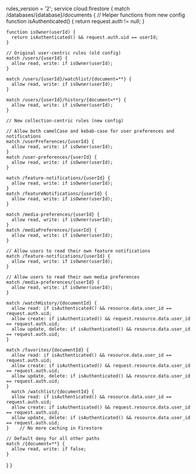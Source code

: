 rules_version = '2';
service cloud.firestore {
  match /databases/{database}/documents {
    // Helper functions from new config
    function isAuthenticated() {
      return request.auth != null;
    }
    
    function isOwner(userId) {
      return isAuthenticated() && request.auth.uid == userId;
    }

    // Original user-centric rules (old config)
    match /users/{userId} {
      allow read, write: if isOwner(userId);
    }
    
    match /users/{userId}/watchlist/{document=**} {
      allow read, write: if isOwner(userId);
    }
    
    match /users/{userId}/history/{document=**} {
      allow read, write: if isOwner(userId);
    }

    // New collection-centric rules (new config)

    // Allow both camelCase and kebab-case for user preferences and notifications
    match /userPreferences/{userId} {
      allow read, write: if isOwner(userId);
    }
    match /user-preferences/{userId} {
      allow read, write: if isOwner(userId);
    }

    match /feature-notifications/{userId} {
      allow read, write: if isOwner(userId);
    }
    match /featureNotifications/{userId} {
      allow read, write: if isOwner(userId);
    }

    match /media-preferences/{userId} {
      allow read, write: if isOwner(userId);
    }
    match /mediaPreferences/{userId} {
      allow read, write: if isOwner(userId);
    }

    // Allow users to read their own feature notifications
    match /feature-notifications/{userId} {
      allow read, write: if isOwner(userId);
    }

    // Allow users to read their own media preferences
    match /media-preferences/{userId} {
      allow read, write: if isOwner(userId);
    }
    
    match /watchHistory/{documentId} {
      allow read: if isAuthenticated() && resource.data.user_id == request.auth.uid;
      allow create: if isAuthenticated() && request.resource.data.user_id == request.auth.uid;
      allow update, delete: if isAuthenticated() && resource.data.user_id == request.auth.uid;
    }
    
    match /favorites/{documentId} {
      allow read: if isAuthenticated() && resource.data.user_id == request.auth.uid;
      allow create: if isAuthenticated() && request.resource.data.user_id == request.auth.uid;
      allow update, delete: if isAuthenticated() && resource.data.user_id == request.auth.uid;
    }
      match /watchlist/{documentId} {
      allow read: if isAuthenticated() && resource.data.user_id == request.auth.uid;
      allow create: if isAuthenticated() && request.resource.data.user_id == request.auth.uid;
      allow update, delete: if isAuthenticated() && resource.data.user_id == request.auth.uid;
    }    // No more caching in Firestore

    // Default deny for all other paths
    match /{document=**} {
      allow read, write: if false;
    }
  }
}